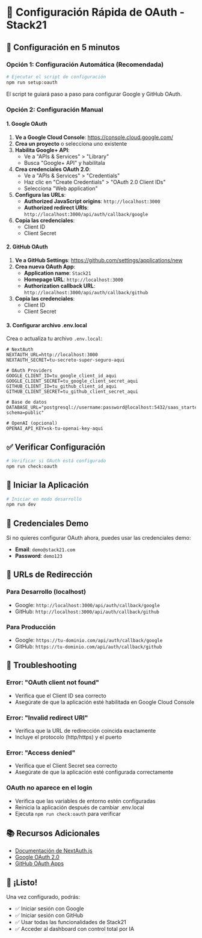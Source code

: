 # 🔐 Configuración Rápida de OAuth - Stack21

## 🚀 **Configuración en 5 minutos**

### **Opción 1: Configuración Automática (Recomendada)**

```bash
# Ejecutar el script de configuración
npm run setup:oauth
```

El script te guiará paso a paso para configurar Google y GitHub OAuth.

### **Opción 2: Configuración Manual**

#### **1. Google OAuth**

1. **Ve a Google Cloud Console**: https://console.cloud.google.com/
2. **Crea un proyecto** o selecciona uno existente
3. **Habilita Google+ API**:
   - Ve a "APIs & Services" > "Library"
   - Busca "Google+ API" y habilítala
4. **Crea credenciales OAuth 2.0**:
   - Ve a "APIs & Services" > "Credentials"
   - Haz clic en "Create Credentials" > "OAuth 2.0 Client IDs"
   - Selecciona "Web application"
5. **Configura las URLs**:
   - **Authorized JavaScript origins**: `http://localhost:3000`
   - **Authorized redirect URIs**: `http://localhost:3000/api/auth/callback/google`
6. **Copia las credenciales**:
   - Client ID
   - Client Secret

#### **2. GitHub OAuth**

1. **Ve a GitHub Settings**: https://github.com/settings/applications/new
2. **Crea nueva OAuth App**:
   - **Application name**: `Stack21`
   - **Homepage URL**: `http://localhost:3000`
   - **Authorization callback URL**: `http://localhost:3000/api/auth/callback/github`
3. **Copia las credenciales**:
   - Client ID
   - Client Secret

#### **3. Configurar archivo .env.local**

Crea o actualiza tu archivo `.env.local`:

```env
# NextAuth
NEXTAUTH_URL=http://localhost:3000
NEXTAUTH_SECRET=tu-secreto-super-seguro-aqui

# OAuth Providers
GOOGLE_CLIENT_ID=tu_google_client_id_aqui
GOOGLE_CLIENT_SECRET=tu_google_client_secret_aqui
GITHUB_CLIENT_ID=tu_github_client_id_aqui
GITHUB_CLIENT_SECRET=tu_github_client_secret_aqui

# Base de datos
DATABASE_URL="postgresql://username:password@localhost:5432/saas_starter?schema=public"

# OpenAI (opcional)
OPENAI_API_KEY=sk-tu-openai-key-aqui
```

## ✅ **Verificar Configuración**

```bash
# Verificar si OAuth está configurado
npm run check:oauth
```

## 🚀 **Iniciar la Aplicación**

```bash
# Iniciar en modo desarrollo
npm run dev
```

## 🔐 **Credenciales Demo**

Si no quieres configurar OAuth ahora, puedes usar las credenciales demo:

- **Email**: `demo@stack21.com`
- **Password**: `demo123`

## 🎯 **URLs de Redirección**

### **Para Desarrollo (localhost)**
- Google: `http://localhost:3000/api/auth/callback/google`
- GitHub: `http://localhost:3000/api/auth/callback/github`

### **Para Producción**
- Google: `https://tu-dominio.com/api/auth/callback/google`
- GitHub: `https://tu-dominio.com/api/auth/callback/github`

## 🔧 **Troubleshooting**

### **Error: "OAuth client not found"**
- Verifica que el Client ID sea correcto
- Asegúrate de que la aplicación esté habilitada en Google Cloud Console

### **Error: "Invalid redirect URI"**
- Verifica que la URL de redirección coincida exactamente
- Incluye el protocolo (http/https) y el puerto

### **Error: "Access denied"**
- Verifica que el Client Secret sea correcto
- Asegúrate de que la aplicación esté configurada correctamente

### **OAuth no aparece en el login**
- Verifica que las variables de entorno estén configuradas
- Reinicia la aplicación después de cambiar .env.local
- Ejecuta `npm run check:oauth` para verificar

## 📚 **Recursos Adicionales**

- [Documentación de NextAuth.js](https://next-auth.js.org/)
- [Google OAuth 2.0](https://developers.google.com/identity/protocols/oauth2)
- [GitHub OAuth Apps](https://docs.github.com/en/developers/apps/building-oauth-apps)

## 🎉 **¡Listo!**

Una vez configurado, podrás:
- ✅ Iniciar sesión con Google
- ✅ Iniciar sesión con GitHub
- ✅ Usar todas las funcionalidades de Stack21
- ✅ Acceder al dashboard con control total por IA
